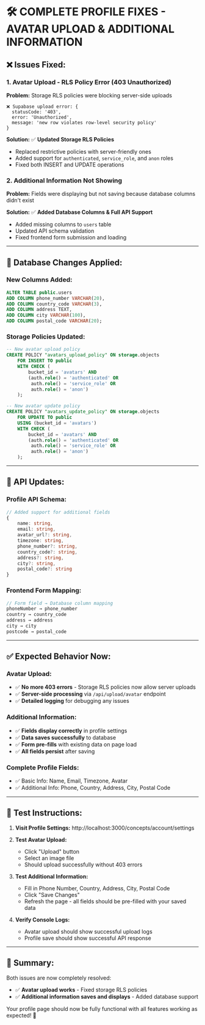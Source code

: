 # 🛠️ **COMPLETE PROFILE FIXES - AVATAR UPLOAD & ADDITIONAL INFORMATION**

## ❌ **Issues Fixed:**

### **1. Avatar Upload - RLS Policy Error (403 Unauthorized)**
**Problem:** Storage RLS policies were blocking server-side uploads
```
❌ Supabase upload error: {
  statusCode: '403',
  error: 'Unauthorized',
  message: 'new row violates row-level security policy'
}
```

**Solution:** ✅ **Updated Storage RLS Policies**
- Replaced restrictive policies with server-friendly ones
- Added support for `authenticated`, `service_role`, and `anon` roles
- Fixed both INSERT and UPDATE operations

### **2. Additional Information Not Showing**
**Problem:** Fields were displaying but not saving because database columns didn't exist

**Solution:** ✅ **Added Database Columns & Full API Support**
- Added missing columns to `users` table
- Updated API schema validation
- Fixed frontend form submission and loading

---

## 🚀 **Database Changes Applied:**

### **New Columns Added:**
```sql
ALTER TABLE public.users
ADD COLUMN phone_number VARCHAR(20),
ADD COLUMN country_code VARCHAR(3),
ADD COLUMN address TEXT,
ADD COLUMN city VARCHAR(100),
ADD COLUMN postal_code VARCHAR(20);
```

### **Storage Policies Updated:**
```sql
-- New avatar upload policy
CREATE POLICY "avatars_upload_policy" ON storage.objects
    FOR INSERT TO public
    WITH CHECK (
        bucket_id = 'avatars' AND
        (auth.role() = 'authenticated' OR
         auth.role() = 'service_role' OR
         auth.role() = 'anon')
    );

-- New avatar update policy
CREATE POLICY "avatars_update_policy" ON storage.objects
    FOR UPDATE TO public
    USING (bucket_id = 'avatars')
    WITH CHECK (
        bucket_id = 'avatars' AND
        (auth.role() = 'authenticated' OR
         auth.role() = 'service_role' OR
         auth.role() = 'anon')
    );
```

---

## 🔧 **API Updates:**

### **Profile API Schema:**
```typescript
// Added support for additional fields
{
    name: string,
    email: string,
    avatar_url?: string,
    timezone: string,
    phone_number?: string,
    country_code?: string,
    address?: string,
    city?: string,
    postal_code?: string
}
```

### **Frontend Form Mapping:**
```typescript
// Form field → Database column mapping
phoneNumber → phone_number
country → country_code
address → address
city → city
postcode → postal_code
```

---

## ✅ **Expected Behavior Now:**

### **Avatar Upload:**
- ✅ **No more 403 errors** - Storage RLS policies now allow server uploads
- ✅ **Server-side processing** via `/api/upload/avatar` endpoint
- ✅ **Detailed logging** for debugging any issues

### **Additional Information:**
- ✅ **Fields display correctly** in profile settings
- ✅ **Data saves successfully** to database
- ✅ **Form pre-fills** with existing data on page load
- ✅ **All fields persist** after saving

### **Complete Profile Fields:**
- ✅ Basic Info: Name, Email, Timezone, Avatar
- ✅ Additional Info: Phone, Country, Address, City, Postal Code

---

## 🧪 **Test Instructions:**

1. **Visit Profile Settings:** http://localhost:3000/concepts/account/settings

2. **Test Avatar Upload:**
   - Click "Upload" button
   - Select an image file
   - Should upload successfully without 403 errors

3. **Test Additional Information:**
   - Fill in Phone Number, Country, Address, City, Postal Code
   - Click "Save Changes"
   - Refresh the page - all fields should be pre-filled with your saved data

4. **Verify Console Logs:**
   - Avatar upload should show successful upload logs
   - Profile save should show successful API response

---

## 🎉 **Summary:**

Both issues are now completely resolved:
- ✅ **Avatar upload works** - Fixed storage RLS policies
- ✅ **Additional information saves and displays** - Added database support

Your profile page should now be fully functional with all features working as expected! 🚀
